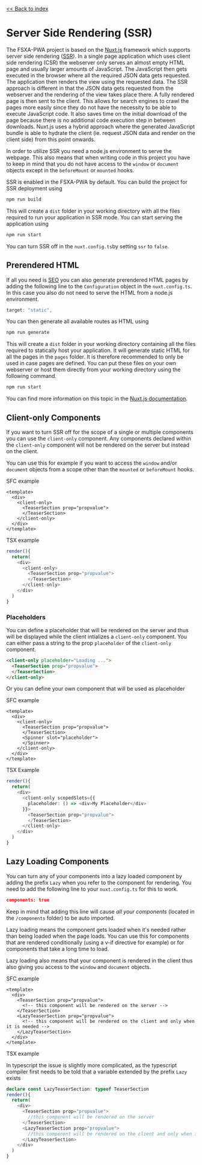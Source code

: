 [<< Back to index](./index.md)

# Server Side Rendering (SSR)

The FSXA-PWA project is based on the [Nuxt.js](https://nuxtjs.org) framework which supports server side rendering ([SSR](https://ssr.vuejs.org/#what-is-server-side-rendering-ssr)). In a single page application which uses client side rendering (CSR) the webserver only serves an almost empty HTML page and usually larger amounts of JavaScript. The JavaScript then gets executed in the browser where all the required JSON data gets requested. The application then renders the view using the requested data. The SSR approach is different in that the JSON data gets requested from the webserver and the rendering of the view takes place there. A fully rendered page is then sent to the client. This allows for search engines to crawl the pages more easily since they do not have the necessity to be able to execute JavaScript code. It also saves time on the initial download of the page because there is no additional code execution step in between downloads. Nuxt.js uses a hybrid approach where the generated JavaScript bundle is able to hydrate the client (ie. request JSON data and render on the client side) from this point onwards.

In order to utilize SSR you need a node.js environment to serve the webpage. This also means that when writing code in this project you have to keep in mind that you do not have access to the `window` or `document` objects except in the `beforeMount` or `mounted` hooks.

SSR is enabled in the FSXA-PWA by default. You can build the project for SSR deployment using

```bash
npm run build
```

This will create a `dist` folder in your working directory with all the files required to run your application in SSR mode. You can start serving the application using

```bash
npm run start
```

You can turn SSR off in the `nuxt.config.ts`by setting `ssr` to `false`.

## Prerendered HTML

If all you need is [SEO](./SEO.md) you can also generate prerendered HTML pages by adding the following line to the `Configuration` object in the `nuxt.config.ts`. In this case you also do not need to serve the HTML from a node.js environment.

```typescript
target: "static",
```

You can then generate all available routes as HTML using

```bash
npm run generate
```

This will create a `dist` folder in your working directory containing all the files required to statically host your application. It will generate static HTML for all the pages in the `pages` folder. It is therefore recommended to only be used in case pages are defined. You can put these files on your own webserver or host them directly from your working directory using the following command.

```bash
npm run start
```

You can find more information on this topic in the [Nuxt.js documentation](https://nuxtjs.org/docs/2.x/get-started/commands#static-deployment-pre-rendered).

## Client-only Components

If you want to turn SSR off for the scope of a single or multiple components you can use the `client-only` component. Any components declared within the `client-only` component will not be rendered on the server but instead on the client.

You can use this for example if you want to access the `window` and/or `document` objects from a scope other than the `mounted` or `beforeMount` hooks.

SFC example

```vue
<template>
  <div>
    <client-only>
      <TeaserSection prop="propvalue">
      </TeaserSection>
    </client-only>
  </div>
</template>
```

TSX example

```typescript jsx
render(){
  return(
    <div>
      <client-only>
        <TeaserSection prop="propvalue">
        </TeaserSection>
      </client-only>
    </div>
  )
}
```

### Placeholders

You can define a placeholder that will be rendered on the server and thus will be displayed while the client intializes a `client-only` component. You can either pass a string to the prop `placeholder` of the `client-only` component.

```html
<client-only placeholder="Loading ...">
  <TeaserSection prop="propvalue">
  </TeaserSection>
</client-only>
```

Or you can define your own component that will be used as placeholder

SFC example

```vue
<template>
  <div>
    <client-only>
      <TeaserSection prop="propvalue">
      </TeaserSection>
      <Spinner slot="placeholder">
      </Spinner>
    </client-only>
  </div>
</template>
```
TSX Example

```typescript jsx
render(){
  return(
    <div>
      <client-only scopedSlots={{
        placeholder: () => <div>My Placeholder</div>
      }}>
        <TeaserSection prop="propvalue">
        </TeaserSection>
      </client-only>
    </div>
  )
}
```

## Lazy Loading Components

You can turn any of your components into a lazy loaded component by adding the prefix `Lazy` when you refer to the component for rendering. You need to add the following line to your `nuxt.config.ts` for this to work.

```json
components: true
```

Keep in mind that adding this line will cause *all your components* (located in the `/components` folder) to be auto imported.

Lazy loading means the component gets loaded when it's needed rather than being loaded when the page loads. You can use this for components that are rendered conditionally (using a v-if directive for example) or for components that take a long time to load.

Lazy loading also means that your component is rendered in the client thus also giving you access to the `window` and `document` objects.

SFC example

```vue
<template>
  <div>
    <TeaserSection prop="propvalue">
      <!-- this component will be rendered on the server -->
    </TeaserSection>
    <LazyTeaserSection prop="propvalue">
      <!-- this component will be rendered on the client and only when it is needed -->
    </LazyTeaserSection>
  </div>
</template>
```

TSX example

In typescript the issue is slightly more complicated, as the typescript compiler first needs to be told that a variable extended by the prefix `Lazy` exists

```typescript jsx
declare const LazyTeaserSection: typeof TeaserSection
render(){
  return(
    <div>
      <TeaserSection prop="propvalue">
        //this component will be rendered on the server
      </TeaserSection>
      <LazyTeaserSection prop="propvalue">
        //this component will be rendered on the client and only when it is needed
      </LazyTeaserSection>
    </div>
  )
}
```
